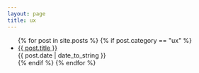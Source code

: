 ```yaml
---
layout: page
title: ux
---
```


<ul class="list">
	{% for post in site.posts %}
	{% if post.category == "ux" %}
	<li class="list-item clearfix">
		<div class="list-text left">
			<a href="{{ site.baseurl }}{{ post.url }}">{{ post.title }}</a>
		</div>
		<div class="list-time right">
			<time class="time">{{ post.date | date_to_string }}</time>
		</div>
	</li>
	{% endif %}
	{% endfor %}
</ul>	